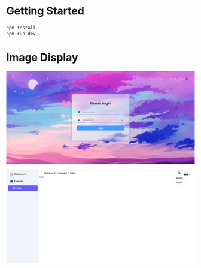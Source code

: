 # Getting Started

```
npm install
npm run dev
```

# Image Display

![](https://raw.githubusercontent.com/RingoTangs/image-hosting/master/20230720110730.png)

![](https://raw.githubusercontent.com/RingoTangs/image-hosting/master/20230720110836.png)